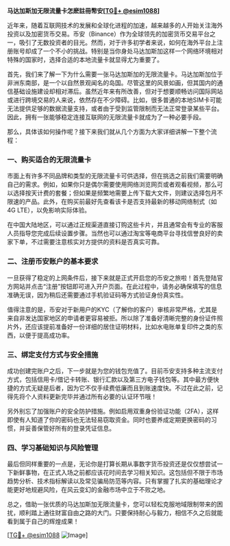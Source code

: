 **马达加斯加无限流量卡怎麽註冊幣安[[TG💪+ @esim1088](https://t.me/s/esim1088)]**

近年来，随着互联网技术的发展和全球化进程的加速，越来越多的人开始关注海外投资以及加密货币交易。币安（Binance）作为全球领先的加密货币交易平台之一，吸引了无数投资者的目光。然而，对于许多初学者来说，如何在海外平台上注册账号却成了一个不小的挑战。特别是当你身处马达加斯加这样一个网络环境相对特殊的国家时，选择合适的本地流量卡就显得尤为重要了。

首先，我们来了解一下为什么需要一张马达加斯加的无限流量卡。马达加斯加位于非洲东南部，是一个以自然景观闻名的岛国。尽管这里的风景如画，但其国内的通信基础设施建设却相对滞后。虽然近年来有所改善，但对于想要顺畅访问国际网站或进行跨境交易的人来说，依然存在不少障碍。比如，很多普通的本地SIM卡可能无法提供足够的数据流量支持，或者由于受到监管限制而无法正常登录某些平台。因此，拥有一张能够稳定连接互联网的无限流量卡就成为了一种必要手段。

那么，具体该如何操作呢？接下来我们就从几个方面为大家详细讲解一下整个流程：

### 一、购买适合的无限流量卡

市面上有许多不同品牌和类型的无限流量卡可供选择，但在挑选之前我们需要明确自己的需求。例如，如果你只是偶尔需要使用网络浏览网页或者观看视频，那么可以选择按天计费的套餐；但如果是频繁地需要上传下载大文件，则建议选择包月不限速的产品。此外，在购买前最好先查看该卡是否支持最新的移动网络制式（如4G LTE），以免影响实际体验。

在中国大陆地区，可以通过正规渠道直接订购这些卡片，并且通常会有专业的客服人员指导您完成后续设置步骤。当然也可以通过淘宝等电商平台寻找信誉良好的卖家下单，不过需要注意核实对方提供的资料是否真实可靠。

### 二、注册币安账户的基本要求

一旦获得了稳定的上网条件后，接下来就是正式开启您的币安之旅啦！首先登陆官方网站并点击“注册”按钮即可进入开户页面。在此过程中，请务必确保填写的信息准确无误，因为稍后还需要通过手机验证码等方式验证身份真实性。

值得注意的是，币安对于新用户的KYC（了解你的客户）审核非常严格，尤其是来自非发达国家地区的申请者更容易被拒。所以除了准备好清晰完整的身份证件照片外，还应该提前准备好一份详细的居住证明材料，比如水电账单复印件之类的东西，以便于提高成功率。

### 三、绑定支付方式与安全措施

成功创建完账户之后，下一步就是为您的钱包充值了。目前币安支持多种主流支付方式，包括信用卡/借记卡转账、银行汇款以及第三方电子钱包等。其中最方便快捷的方式无疑是后者，因为它不仅手续费低廉而且到账速度快。不过在此之前，记得先将个人资料更新完毕并通过所有必要的认证环节哦！

另外别忘了加强账户的安全防护措施。例如启用双重身份验证功能（2FA），这样即使有人知道了你的密码也无法轻易窃取资金。同时也要养成定期更换密码的习惯，并妥善保管好所有的登录凭证信息。

### 四、学习基础知识与风险管理

最后但同样重要的一点是，无论你是打算长期从事数字货币投资还是仅仅想尝试一下新鲜事物，在正式入场之前都应该花时间去学习相关知识。这包括但不限于市场趋势分析、技术指标解读以及常见骗局防范等内容。只有掌握了扎实的基础理论才能更好地规避风险，在风云变幻的金融市场中立于不败之地。

总之，借助一张优质的马达加斯加无限流量卡，您可以轻松克服地域限制带来的困扰，顺利踏上通往财富自由之路的大门。只要保持耐心与毅力，相信不久之后就能看到属于自己的辉煌成果！

[[TG💪+ @esim1088](https://t.me/s/esim1088) ![Image](https://i.postimg.cc/4NQfJmqS/Snipaste-2025-05-13-00-14-12.png)]